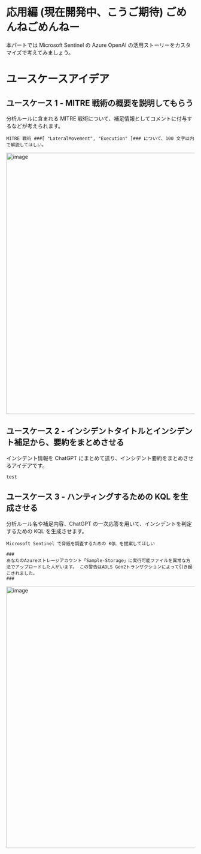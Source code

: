 # 応用編 (現在開発中、こうご期待) ごめんねごめんねー
本パートでは Microsoft Sentinel の Azure OpenAI の活用ストーリーをカスタマイズで考えてみましょう。

# ユースケースアイデア
## ユースケース 1 - MITRE 戦術の概要を説明してもらう
分析ルールに含まれる MITRE 戦術について、補足情報としてコメントに付与するなどが考えられます。
```
MITRE 戦術 ###[ "LateralMovement", "Execution" ]### について、100 文字以内で解説してほしい。
```
<img width="697" alt="image" src="https://github.com/hisashin0728/SentinelAzureOpenAI/assets/55295601/6e1ccaba-7d4f-4aec-8219-16e0e29a5416">

## ユースケース 2 - インシデントタイトルとインシデント補足から、要約をまとめさせる
インシデント情報を ChatGPT にまとめて送り、インシデント要約をまとめさせるアイデアです。
```
test
```

## ユースケース 3 - ハンティングするための KQL を生成させる
分析ルール名や補足内容、ChatGPT の一次応答を用いて、インシデントを判定するための KQL を生成させます。
```
Microsoft Sentinel で脅威を調査するための KQL を提案してほしい

###
あなたのAzureストレージアカウント「Sample-Storage」に実行可能ファイルを異常な方法でアップロードした人がいます。 この警告はADLS Gen2トランザクションによって引き起こされました。
###
```
<img width="698" alt="image" src="https://github.com/hisashin0728/SentinelAzureOpenAI/assets/55295601/b5bd198f-5d6c-41c5-8c22-a47acb566bd3">


